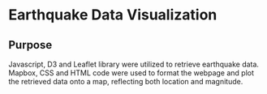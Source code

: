 # Earthquake Data Visualization

## Purpose

Javascript, D3 and Leaflet library were utilized to retrieve earthquake data. Mapbox, CSS and HTML code were used to format the webpage and plot the retrieved data onto a map, reflecting both location and magnitude.
